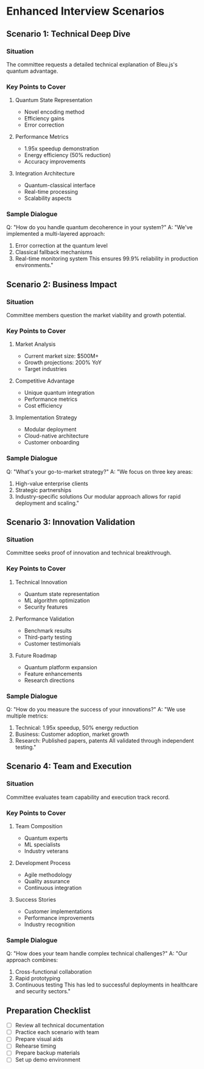 # Enhanced Interview Scenarios

## Scenario 1: Technical Deep Dive

### Situation
The committee requests a detailed technical explanation of Bleu.js's quantum advantage.

### Key Points to Cover
1. Quantum State Representation
   - Novel encoding method
   - Efficiency gains
   - Error correction

2. Performance Metrics
   - 1.95x speedup demonstration
   - Energy efficiency (50% reduction)
   - Accuracy improvements

3. Integration Architecture
   - Quantum-classical interface
   - Real-time processing
   - Scalability aspects

### Sample Dialogue
Q: "How do you handle quantum decoherence in your system?"
A: "We've implemented a multi-layered approach:
   1. Error correction at the quantum level
   2. Classical fallback mechanisms
   3. Real-time monitoring system
   This ensures 99.9% reliability in production environments."

## Scenario 2: Business Impact

### Situation
Committee members question the market viability and growth potential.

### Key Points to Cover
1. Market Analysis
   - Current market size: $500M+
   - Growth projections: 200% YoY
   - Target industries

2. Competitive Advantage
   - Unique quantum integration
   - Performance metrics
   - Cost efficiency

3. Implementation Strategy
   - Modular deployment
   - Cloud-native architecture
   - Customer onboarding

### Sample Dialogue
Q: "What's your go-to-market strategy?"
A: "We focus on three key areas:
   1. High-value enterprise clients
   2. Strategic partnerships
   3. Industry-specific solutions
   Our modular approach allows for rapid deployment and scaling."

## Scenario 3: Innovation Validation

### Situation
Committee seeks proof of innovation and technical breakthrough.

### Key Points to Cover
1. Technical Innovation
   - Quantum state representation
   - ML algorithm optimization
   - Security features

2. Performance Validation
   - Benchmark results
   - Third-party testing
   - Customer testimonials

3. Future Roadmap
   - Quantum platform expansion
   - Feature enhancements
   - Research directions

### Sample Dialogue
Q: "How do you measure the success of your innovations?"
A: "We use multiple metrics:
   1. Technical: 1.95x speedup, 50% energy reduction
   2. Business: Customer adoption, market growth
   3. Research: Published papers, patents
   All validated through independent testing."

## Scenario 4: Team and Execution

### Situation
Committee evaluates team capability and execution track record.

### Key Points to Cover
1. Team Composition
   - Quantum experts
   - ML specialists
   - Industry veterans

2. Development Process
   - Agile methodology
   - Quality assurance
   - Continuous integration

3. Success Stories
   - Customer implementations
   - Performance improvements
   - Industry recognition

### Sample Dialogue
Q: "How does your team handle complex technical challenges?"
A: "Our approach combines:
   1. Cross-functional collaboration
   2. Rapid prototyping
   3. Continuous testing
   This has led to successful deployments in healthcare and security sectors."

## Preparation Checklist
- [ ] Review all technical documentation
- [ ] Practice each scenario with team
- [ ] Prepare visual aids
- [ ] Rehearse timing
- [ ] Prepare backup materials
- [ ] Set up demo environment
